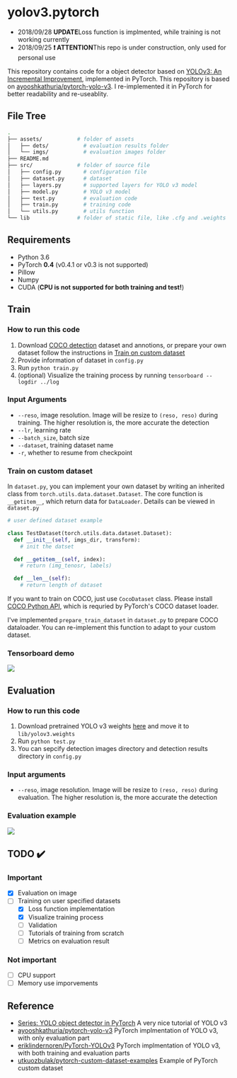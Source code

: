 # yolov3.pytorch

* 2018/09/28 **UPDATE**Loss function is implmented, while training is not working currently  
* 2018/09/25 **❗ ATTENTION**This repo is under construction, only used for personal use  

This repository contains code for a object detector based on [YOLOv3: An Incremental Improvement](https://pjreddie.com/media/files/papers/YOLOv3.pdf), implemented in PyTorch. This repository is based on [ayooshkathuria/pytorch-yolo-v3](https://github.com/ayooshkathuria/pytorch-yolo-v3). I re-implemented it in PyTorch for better readability and re-useablity.

## File Tree

```bash
.
├── assets/           # folder of assets
│   ├── dets/           # evaluation results folder
│   └── imgs/           # evaluation images folder
├── README.md
├── src/              # folder of source file
│   ├── config.py       # configuration file
│   ├── dataset.py      # dataset
│   ├── layers.py       # supported layers for YOLO v3 model
│   ├── model.py        # YOLO v3 model
│   ├── test.py         # evaluation code
│   ├── train.py        # training code
│   └── utils.py        # utils function
└── lib               # folder of static file, like .cfg and .weights
```

## Requirements

* Python 3.6
* PyTorch **0.4** (v0.4.1 or v0.3 is not supported)
* Pillow
* Numpy
* CUDA (**CPU is not supported for both training and test!**)

## Train

### How to run this code

1. Download [COCO detection](http://cocodataset.org/#download) dataset and annotions, or prepare your own dataset follow the instructions in [Train on custom dataset](https://github.com/ECer23/yolov3.pytorch#train-on-custom-dataset)
2. Provide information of dataset in `config.py`
3. Run `python train.py`
4. (optional) Visualize the training process by running `tensorboard --logdir ../log`

### Input Arguments

* `--reso`, image resolution. Image will be resize to `(reso, reso)` during training. The higher resolution is, the more accurate the detection
* `--lr`, learning rate
* `--batch_size`, batch size
* `--dataset`, training dataset name
* `-r`, whether to resume from checkpoint

### Train on custom dataset

In `dataset.py`, you can implement your own dataset by writing an inherited class from `torch.utils.data.dataset.Dataset`. The core function is `__getitem__`, which return data for `DataLoader`. Details can be viewed in `dataset.py`

```python
# user defined dataset example

class TestDataset(torch.utils.data.dataset.Dataset):
  def __init__(self, imgs_dir, transform):
    # init the datset

  def __getitem__(self, index):
    # return (img_tenosr, labels)

  def __len__(self):
    # return length of dataset
```

If you want to train on COCO, just use `CocoDataset` class. Please install [COCO Python API](https://github.com/cocodataset/cocoapi), which is requried by PyTorch's COCO dataset loader.

I've implemented `prepare_train_dataset` in `dataset.py` to prepare COCO dataloader. You can re-implement this function to adapt to your custom dataset.

### Tensorboard demo

![](https://raw.githubusercontent.com/ECer23/yolov3.pytorch/master/assets/training_demo.gif)



## Evaluation

### How to run this code

1. Download pretrained YOLO v3 weights [here](https://pjreddie.com/media/files/yolov3.weights) and move it to `lib/yolov3.weights`
2. Run `python test.py`
3. You can sepcify detection images directory and detection results directory in `config.py`

### Input arguments

* `--reso`, image resolution. Image will be resize to `(reso, reso)` during evaluation. The higher resolution is, the more accurate the detection

### Evaluation example

![](https://raw.githubusercontent.com/ECer23/yolov3.pytorch/master/assets/dets/dog.jpg)

## TODO :heavy_check_mark:

### Important

- [x] Evaluation on image
- [ ] Training on user specified datasets
  - [x] Loss function implementation
  - [x] Visualize training process
  - [ ] Validation
  - [ ] Tutorials of training from scratch
  - [ ] Metrics on evaluation result

### Not important

- [ ] CPU support
- [ ] Memory use imporvements

## Reference

* [Series: YOLO object detector in PyTorch](https://blog.paperspace.com/tag/series-yolo/) A very nice tutorial of YOLO v3
* [ayooshkathuria/pytorch-yolo-v3](https://github.com/ayooshkathuria/pytorch-yolo-v3) PyTorch implmentation of YOLO v3, with only evaluation part
* [eriklindernoren/PyTorch-YOLOv3](https://github.com/eriklindernoren/PyTorch-YOLOv3) PyTorch implmentation of YOLO v3, with both training and evaluation parts
* [utkuozbulak/pytorch-custom-dataset-examples](https://github.com/utkuozbulak/pytorch-custom-dataset-examples) Example of PyTorch custom dataset
